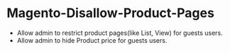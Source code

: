 # Magento-Disallow-Product-Pages

* Allow admin to restrict product pages(like List, View) for guests users.
* Allow admin to hide Product price for guests users.
